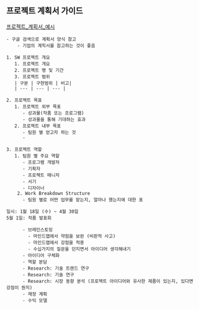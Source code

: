 ## 프로젝트 계획서 가이드

[프로젝트_계획서_예시](http://www.kipfa.or.kr/Common/AttachFileDown.aspx?folder=/WebAward/AttachFile/12/&filename=w_20121011102423935734459.doc)
    
    - 구글 검색으로 계획서 양식 참고
        - 기업의 계힉서를 참고하는 것이 좋음

    1. SW 프로젝트 개요
       1. 프로젝트 개요
       2. 프로젝트 명 및 기간
       3. 프로젝트 범위
       | 구분 | 구현범위 | 비고|
       | --- | --- | --- |

    2. 프로젝트 목표
       1. 프로젝트 외부 목표
          - 성과물(작품 또는 프로그램)
          - 성과물을 통해 기대하는 효과 
       2. 프로젝트 내부 목표
          - 팀원 별 얻고자 하는 것
          -  

    3. 프로젝트 역할
       1. 팀원 별 주요 역할
          - 프로그램 개발자
          - 기획자
          - 프로젝트 매니저
          - 서기
          - 디자이너
        2. Work Breakdown Structure
          - 팀원 별로 어떤 업무를 맡는지, 얼마나 했는지에 대한 표 

    일시: 1월 18일 (수) ~ 4월 30일
    5월 1일: 작품 발표회

          - 브레인스토밍
            - 마인드맵에서 약점을 보완 (비판적 사고)
            - 마인드맵에서 강점을 적용
            - 수십가지의 질문을 던지면서 아이디어 생각해내기
          - 아이디어 구체화
          - 역할 분담
          - Research: 기술 트렌드 연구
          - Research: 기술 연구
          - Research: 시장 동향 분석 (프로젝트 아이디어와 유사한 제품이 있는지, 있다면 강점이 뭔지)
          - 재정 계획
          - 수익 모델

    